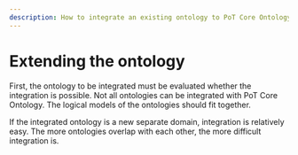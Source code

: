 ```yaml
---
description: How to integrate an existing ontology to PoT Core Ontology
---
```


# Extending the ontology

First, the ontology to be integrated must be evaluated whether the integration is possible. Not all ontologies can be integrated with PoT Core Ontology. The logical models of the ontologies should fit together.

If the integrated ontology is a new separate domain, integration is relatively easy. The more ontologies overlap with each other, the more difficult integration is.

